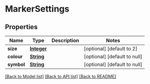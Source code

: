 # MarkerSettings
## Properties

Name | Type | Description | Notes
------------ | ------------- | ------------- | -------------
**size** | [**Integer**](integer.md) |  | [optional] [default to 2]
**colour** | [**String**](string.md) |  | [optional] [default to null]
**symbol** | [**String**](string.md) |  | [optional] [default to null]

[[Back to Model list]](../README.md#documentation-for-models) [[Back to API list]](../README.md#documentation-for-api-endpoints) [[Back to README]](../README.md)

